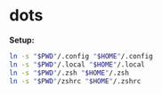 # dots

**Setup:**

``` sh
ln -s "$PWD"/.config "$HOME"/.config
ln -s "$PWD"/.local "$HOME"/.local
ln -s "$PWD"/.zsh "$HOME"/.zsh
ln -s "$PWD"/zshrc "$HOME"/.zshrc
```

